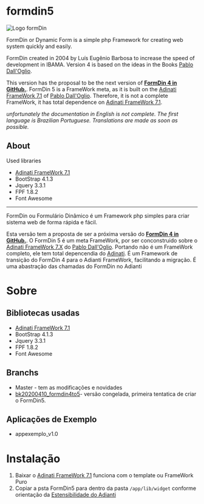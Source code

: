 # formdin5

![Logo formDin](https://raw.githubusercontent.com/bjverde/formDin/master/base/imagens/formdin_logo.png)

FormDin or Dynamic Form is a simple php Framework for creating web system quickly and easily.

FormDin created in 2004 by Luís Eugênio Barbosa to increase the speed of development in IBAMA. Version 4 is based on the ideas in the Books [Pablo Dall'Oglio](http://www.dalloglio.net/c5?livros).

This version has the proposal to be the next version of **[FormDin 4 in GitHub.](https://github.com/bjverde/formDin)**. FormDin 5 is a FrameWork meta, as it is built on the [Adinati FrameWork 7.1](https://www.adianti.com.br/) of [Pablo Dall'Oglio](http://www.dalloglio.net/ ). Therefore, it is not a complete FrameWork, it has total dependence on [Adinati FrameWork 7.1](https://www.adianti.com.br/).

*unfortunately the documentation in English is not complete. The first language is Brazilian Portuguese. Translations are made as soon as possible.*


## About

Used libraries

* [Adinati FrameWork 7.1](https://www.adianti.com.br/)
* BootStrap 4.1.3
* Jquery 3.3.1
* FPF 1.8.2
* Font Awesome

---

FormDin ou Formulário Dinâmico é um Framework php simples para criar sistema web de forma rápida e fácil.

Esta versão tem a proposta de ser a próxima versão do **[FormDin 4 in GitHub.](https://github.com/bjverde/formDin)**. O FormDin 5 é um meta FrameWork, por ser conconstruido sobre o [Adinati FrameWork 7.X](https://www.adianti.com.br/) do [Pablo Dall'Oglio](http://www.dalloglio.net/). Portando não é um FrameWork completo, ele tem total depencendia do [Adinati](https://www.adianti.com.br/). É um Framework de transição do FormDin 4 para o Adianti FrameWork, facilitando a migração. É uma abastração das chamadas do FormDin no Adianti

# Sobre

## Bibliotecas usadas
* [Adinati FrameWork 7.1](https://www.adianti.com.br/)
* BootStrap 4.1.3
* Jquery 3.3.1
* FPF 1.8.2
* Font Awesome

## Branchs
* Master - tem as modificações e novidades
* [bk20200410_formdin4to5](https://github.com/bjverde/formDin5/tree/bk20200410_formdin4to5)- versão congelada, primeira tentatica de criar o FormDin5.

## Aplicações de Exemplo
* appexemplo_v1.0

# Instalação
1. Baixar o [Adinati FrameWork 7.1](https://www.adianti.com.br/) funciona com o template ou FrameWork Puro
1. Copiar a psta FormDin5 para dentro da pasta `/app/lib/widget` conforme orientação da [Estensibilidade do Adianti](https://www.adianti.com.br/framework-extensibility)
